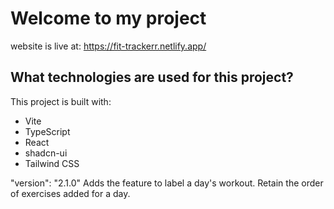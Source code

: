 # Welcome to my project
website is live at: https://fit-trackerr.netlify.app/

## What technologies are used for this project?

This project is built with:

- Vite
- TypeScript
- React
- shadcn-ui
- Tailwind CSS


"version": "2.1.0"
Adds the feature to label a day's workout.
Retain the order of exercises added for a day.